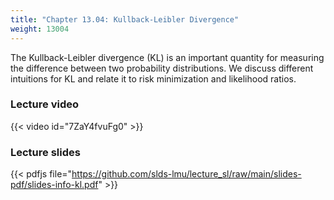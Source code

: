 ```yaml
---
title: "Chapter 13.04: Kullback-Leibler Divergence"
weight: 13004
---
```

The Kullback-Leibler divergence (KL) is an important quantity for measuring the difference between two probability distributions. We discuss different intuitions for KL and relate it to risk minimization and likelihood ratios.

<!--more-->

### Lecture video

{{< video id="7ZaY4fvuFg0" >}}

### Lecture slides

{{< pdfjs file="https://github.com/slds-lmu/lecture_sl/raw/main/slides-pdf/slides-info-kl.pdf" >}}

